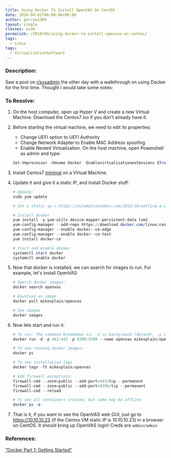 ```yaml
---
title: Using Docker To Install OpenVAS On CentOS
date: 2018-04-01T00:00:46+00:00
author: gerryw1389
layout: single
classes: wide
permalink: /2018/04/using-docker-to-install-openvas-on-centos/
tags:
  - Linux
tags:
  - VirtualizationSoftware
---
```

<!--more-->

### Description:

Saw a post on [r/sysadmin](https://reddit.com/r/syadmin) the other day with a walkthrough on using Docker for the first time. Thought I would take some notes:

### To Resolve:

1. On the host computer, open up Hyper V and create a new Virtual Machine. Download the Centos7 iso if you don't already have it.

2. Before starting the virtual machine, we need to edit its properties:

   - Change UEFI option to UEFI Authority
   - Change Network Adapter to Enable MAC Address spoofing
   - Enable Nested Virtualization. On the host machine, open Powershell as admin and type:

   ```powershell
   Set-Vmprocessor -Vmname Docker -Enablevirtualizationextensions $True
   ```

3. Install Centos7 [minimal](https://automationadmin.com/2017/08/centos-mate-to-centos-core/) on a Virtual Machine.

4. Update it and give it a static IP, and install Docker stuff:

   ```powershell
   # Update:
   sudo yum update

   # Set a static ip = https://automationadmin.com/2016/10/setting-a-static-ip-in-centos/

   # Install docker
   yum install -y yum-utils device-mapper-persistent-data lvm2
   yum-config-manager --add-repo https://download.docker.com/linux/centos/docker-ce.repo
   yum-config-manager --enable docker--ce-edge
   yum-config-manager --enable docker--ce-test
   yum install docker-ce

   # Start and enable docker
   systemctl start docker
   systemctl enable docker
   ```

5. Now that docker is installed, we can search for images to run. For example, let's install OpenVAS:

   ```powershell
   # Search docker images:
   docker search openvas

   # Download an image
   docker pull mikesplain/openvas

   # See images
   docker images
   ```

6. Now lets start and run it:

   ```powershell
   # To run: The command breakdown is: -d is background (detach), -p is ports, --name is just a name, and last is the image file.
   docker run -d -p 443:443 -p 9390:9390 --name openvas mikesplain/openvas

   # To see running docker images:
   docker ps

   # To see installation logs
   docker logs -ft mikesplain/openvas

   # Add firewall exceptions:
   firewall-cmd --zone=public --add-port=443/tcp --permanent
   firewall-cmd --zone=public --add-port=9390/tcp --permanent
   firewall-cmd --reload

   # To see all containers created, but some may be offline
   docker ps -a
   ```

7. That is it, if you want to see the OpenVAS web GUI, just go to https://10.10.10.23 (if the Centos VM static IP is 10.10.10.23) in a browser on CentOS. It should bring up OpenVAS login! Creds are `admin/admin`

### References:

["Docker Part 1: Getting Started"](https://www.youtube.com/watch?v=vIa7UYAe_U4&feature=youtu.be)